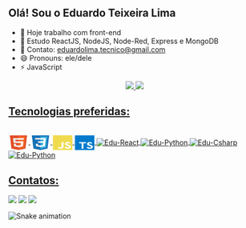 ## Olá! Sou o Eduardo Teixeira Lima

- 🔭 Hoje trabalho com front-end
- 🌱 Estudo ReactJS, NodeJS, Node-Red, Express e MongoDB
- 💬 Contato: eduardolima.tecnico@gmail.com
- 😄 Pronouns: ele/dele
- ⚡ JavaScript

<div align="center">
  <a href="https://github.com/eduardolima1994">
  <img height="150em" src="https://github-readme-stats.vercel.app/api?username=eduardolima1994&show_icons=true&theme=black&include_all_commits=true&count_private=true"/>
  <img height="150em" src="https://github-readme-stats.vercel.app/api/top-langs/?username=eduardolima1994&layout=compact&langs_count=7&theme=black"/>
</div>
  
## Tecnologias preferidas:
  
<div style="display: inline_block"><br>
  <img align="center" alt="Edu-HTML" height="30" width="40" src="https://raw.githubusercontent.com/devicons/devicon/master/icons/html5/html5-original.svg">
  <img align="center" alt="Edu-CSS" height="30" width="40" src="https://raw.githubusercontent.com/devicons/devicon/master/icons/css3/css3-original.svg">
  <img align="center" alt="Edu-Js" height="30" width="40" src="https://raw.githubusercontent.com/devicons/devicon/master/icons/javascript/javascript-plain.svg">
  <img align="center" alt="Edu-Ts" height="30" width="40" src="https://raw.githubusercontent.com/devicons/devicon/master/icons/typescript/typescript-plain.svg">
  <img align="center" alt="Edu-React" height="30" width="40" src="https://cdn.jsdelivr.net/gh/devicons/devicon/icons/react/react-original.svg">
  <img align="center" alt="Edu-Python" height="30" width="40" src="https://cdn.jsdelivr.net/gh/devicons/devicon/icons/nodejs/nodejs-original.svg">
  <img align="center" alt="Edu-Csharp" height="30" width="40" src="https://cdn.jsdelivr.net/gh/devicons/devicon/icons/mongodb/mongodb-original.svg">
  <img align="center" alt="Edu-Python" height="25" width="35" src="https://i.ibb.co/Tq9zQrf/88-expressjs-icon-54bb6035d3-1.png">
</div>
  
## Contatos:  
 
<div> 
  <a href="https://api.whatsapp.com/send?phone=5575992612883" target="_blank"><img src="https://img.shields.io/badge/WhatsApp-25D366?style=for-the-badge&logo=whatsapp&logoColor=white" target="_blank"></a>
  <a href = "mailto:eduardolima.tecnico@gmail.com"><img src="https://img.shields.io/badge/Gmail-D14836?style=for-the-badge&logo=gmail&logoColor=white" target="_blank"></a>
  <a href="https://www.linkedin.com/in/eduardotlima/" target="_blank"><img src="https://img.shields.io/badge/-LinkedIn-%230077B5?style=for-the-badge&logo=linkedin&logoColor=white" target="_blank"></a> 

![Snake animation](https://github.com/eduardolima1994/eduardolima1994/blob/output/github-contribution-grid-snake.svg)
</div>
